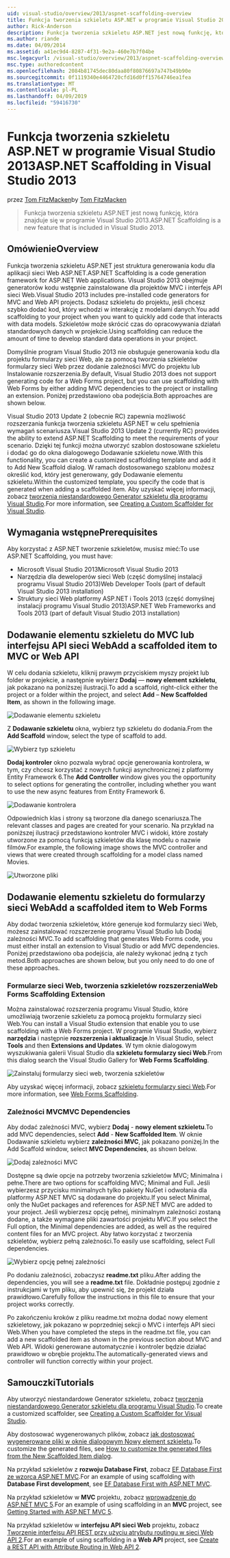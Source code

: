 ```yaml
---
uid: visual-studio/overview/2013/aspnet-scaffolding-overview
title: Funkcja tworzenia szkieletu ASP.NET w programie Visual Studio 2013 | Dokumentacja firmy Microsoft
author: Rick-Anderson
description: Funkcja tworzenia szkieletu ASP.NET jest nową funkcję, która znajduje się w programie Visual Studio 2013.
ms.author: riande
ms.date: 04/09/2014
ms.assetid: a41ec9d4-8287-4f31-9e2a-460e7b7f04be
msc.legacyurl: /visual-studio/overview/2013/aspnet-scaffolding-overview
msc.type: authoredcontent
ms.openlocfilehash: 2084b81745dec80daa80f80876697a747b49b90e
ms.sourcegitcommit: 0f1119340e4464720cfd16d0ff15764746ea1fea
ms.translationtype: MT
ms.contentlocale: pl-PL
ms.lasthandoff: 04/09/2019
ms.locfileid: "59416730"
---
```

# <a name="aspnet-scaffolding-in-visual-studio-2013"></a><span data-ttu-id="76d49-103">Funkcja tworzenia szkieletu ASP.NET w programie Visual Studio 2013</span><span class="sxs-lookup"><span data-stu-id="76d49-103">ASP.NET Scaffolding in Visual Studio 2013</span></span>

<span data-ttu-id="76d49-104">przez [Tom FitzMacken](https://github.com/tfitzmac)</span><span class="sxs-lookup"><span data-stu-id="76d49-104">by [Tom FitzMacken](https://github.com/tfitzmac)</span></span>

> <span data-ttu-id="76d49-105">Funkcja tworzenia szkieletu ASP.NET jest nową funkcję, która znajduje się w programie Visual Studio 2013.</span><span class="sxs-lookup"><span data-stu-id="76d49-105">ASP.NET Scaffolding is a new feature that is included in Visual Studio 2013.</span></span>


## <a name="overview"></a><span data-ttu-id="76d49-106">Omówienie</span><span class="sxs-lookup"><span data-stu-id="76d49-106">Overview</span></span>

<span data-ttu-id="76d49-107">Funkcja tworzenia szkieletu ASP.NET jest struktura generowania kodu dla aplikacji sieci Web ASP.NET.</span><span class="sxs-lookup"><span data-stu-id="76d49-107">ASP.NET Scaffolding is a code generation framework for ASP.NET Web applications.</span></span> <span data-ttu-id="76d49-108">Visual Studio 2013 obejmuje generatorów kodu wstępnie zainstalowane dla projektów MVC i interfejs API sieci Web.</span><span class="sxs-lookup"><span data-stu-id="76d49-108">Visual Studio 2013 includes pre-installed code generators for MVC and Web API projects.</span></span> <span data-ttu-id="76d49-109">Dodasz szkieletu do projektu, jeśli chcesz szybko dodać kod, który wchodzi w interakcję z modelami danych.</span><span class="sxs-lookup"><span data-stu-id="76d49-109">You add scaffolding to your project when you want to quickly add code that interacts with data models.</span></span> <span data-ttu-id="76d49-110">Szkieletów może skrócić czas do opracowywania działań standardowych danych w projekcie.</span><span class="sxs-lookup"><span data-stu-id="76d49-110">Using scaffolding can reduce the amount of time to develop standard data operations in your project.</span></span>

<span data-ttu-id="76d49-111">Domyślnie program Visual Studio 2013 nie obsługuje generowania kodu dla projektu formularzy sieci Web, ale za pomocą tworzenia szkieletów formularzy sieci Web przez dodanie zależności MVC do projektu lub Instalowanie rozszerzenia.</span><span class="sxs-lookup"><span data-stu-id="76d49-111">By default, Visual Studio 2013 does not support generating code for a Web Forms project, but you can use scaffolding with Web Forms by either adding MVC dependencies to the project or installing an extension.</span></span> <span data-ttu-id="76d49-112">Poniżej przedstawiono oba podejścia.</span><span class="sxs-lookup"><span data-stu-id="76d49-112">Both approaches are shown below.</span></span>

<span data-ttu-id="76d49-113">Visual Studio 2013 Update 2 (obecnie RC) zapewnia możliwość rozszerzania funkcja tworzenia szkieletu ASP.NET w celu spełnienia wymagań scenariusza.</span><span class="sxs-lookup"><span data-stu-id="76d49-113">Visual Studio 2013 Update 2 (currently RC) provides the ability to extend ASP.NET Scaffolding to meet the requirements of your scenario.</span></span> <span data-ttu-id="76d49-114">Dzięki tej funkcji można utworzyć szablon dostosowane szkieletu i dodać go do okna dialogowego Dodawanie szkieletu nowe.</span><span class="sxs-lookup"><span data-stu-id="76d49-114">With this functionality, you can create a customized scaffolding template and add it to Add New Scaffold dialog.</span></span> <span data-ttu-id="76d49-115">W ramach dostosowanego szablonu możesz określić kod, który jest generowany, gdy Dodawanie elementu szkieletu.</span><span class="sxs-lookup"><span data-stu-id="76d49-115">Within the customized template, you specify the code that is generated when adding a scaffolded item.</span></span> <span data-ttu-id="76d49-116">Aby uzyskać więcej informacji, zobacz [tworzenia niestandardowego Generator szkieletu dla programu Visual Studio](https://go.microsoft.com/fwlink/p/?LinkId=395029).</span><span class="sxs-lookup"><span data-stu-id="76d49-116">For more information, see [Creating a Custom Scaffolder for Visual Studio](https://go.microsoft.com/fwlink/p/?LinkId=395029).</span></span>

## <a name="prerequisites"></a><span data-ttu-id="76d49-117">Wymagania wstępne</span><span class="sxs-lookup"><span data-stu-id="76d49-117">Prerequisites</span></span>

<span data-ttu-id="76d49-118">Aby korzystać z ASP.NET tworzenie szkieletów, musisz mieć:</span><span class="sxs-lookup"><span data-stu-id="76d49-118">To use ASP.NET Scaffolding, you must have:</span></span>

- <span data-ttu-id="76d49-119">Microsoft Visual Studio 2013</span><span class="sxs-lookup"><span data-stu-id="76d49-119">Microsoft Visual Studio 2013</span></span>
- <span data-ttu-id="76d49-120">Narzędzia dla deweloperów sieci Web (część domyślnej instalacji programu Visual Studio 2013)</span><span class="sxs-lookup"><span data-stu-id="76d49-120">Web Developer Tools (part of default Visual Studio 2013 installation)</span></span>
- <span data-ttu-id="76d49-121">Struktury sieci Web platformy ASP.NET i Tools 2013 (część domyślnej instalacji programu Visual Studio 2013)</span><span class="sxs-lookup"><span data-stu-id="76d49-121">ASP.NET Web Frameworks and Tools 2013 (part of default Visual Studio 2013 installation)</span></span>

## <a name="add-a-scaffolded-item-to-mvc-or-web-api"></a><span data-ttu-id="76d49-122">Dodawanie elementu szkieletu do MVC lub interfejsu API sieci Web</span><span class="sxs-lookup"><span data-stu-id="76d49-122">Add a scaffolded item to MVC or Web API</span></span>

<span data-ttu-id="76d49-123">W celu dodania szkieletu, kliknij prawym przyciskiem myszy projekt lub folder w projekcie, a następnie wybierz **Dodaj** — **nowy element szkieletu**, jak pokazano na poniższej ilustracji.</span><span class="sxs-lookup"><span data-stu-id="76d49-123">To add a scaffold, right-click either the project or a folder within the project, and select **Add** – **New Scaffolded Item**, as shown in the following image.</span></span>

![Dodawanie elementu szkieletu](aspnet-scaffolding-overview/_static/image1.png)

<span data-ttu-id="76d49-125">Z **Dodawanie szkieletu** okna, wybierz typ szkieletu do dodania.</span><span class="sxs-lookup"><span data-stu-id="76d49-125">From the **Add Scaffold** window, select the type of scaffold to add.</span></span>

![Wybierz typ szkieletu](aspnet-scaffolding-overview/_static/image2.png)

<span data-ttu-id="76d49-127">**Dodaj kontroler** okno pozwala wybrać opcje generowania kontrolera, w tym, czy chcesz korzystać z nowych funkcji asynchronicznej z platformy Entity Framework 6.</span><span class="sxs-lookup"><span data-stu-id="76d49-127">The **Add Controller** window gives you the opportunity to select options for generating the controller, including whether you want to use the new async features from Entity Framework 6.</span></span>

![Dodawanie kontrolera](aspnet-scaffolding-overview/_static/image3.png)

<span data-ttu-id="76d49-129">Odpowiednich klas i strony są tworzone dla danego scenariusza.</span><span class="sxs-lookup"><span data-stu-id="76d49-129">The relevant classes and pages are created for your scenario.</span></span> <span data-ttu-id="76d49-130">Na przykład na poniższej ilustracji przedstawiono kontroler MVC i widoki, które zostały utworzone za pomocą funkcją szkieletów dla klasę modelu o nazwie filmów.</span><span class="sxs-lookup"><span data-stu-id="76d49-130">For example, the following image shows the MVC controller and views that were created through scaffolding for a model class named Movies.</span></span>

![Utworzone pliki](aspnet-scaffolding-overview/_static/image4.png)

## <a name="add-a-scaffolded-item-to-web-forms"></a><span data-ttu-id="76d49-132">Dodawanie elementu szkieletu do formularzy sieci Web</span><span class="sxs-lookup"><span data-stu-id="76d49-132">Add a scaffolded item to Web Forms</span></span>

<span data-ttu-id="76d49-133">Aby dodać tworzenia szkieletów, które generuje kod formularzy sieci Web, możesz zainstalować rozszerzenie programu Visual Studio lub Dodaj zależności MVC.</span><span class="sxs-lookup"><span data-stu-id="76d49-133">To add scaffolding that generates Web Forms code, you must either install an extension to Visual Studio or add MVC dependencies.</span></span> <span data-ttu-id="76d49-134">Poniżej przedstawiono oba podejścia, ale należy wykonać jedną z tych metod.</span><span class="sxs-lookup"><span data-stu-id="76d49-134">Both approaches are shown below, but you only need to do one of these approaches.</span></span>

### <a name="web-forms-scaffolding-extension"></a><span data-ttu-id="76d49-135">Formularze sieci Web, tworzenia szkieletów rozszerzenia</span><span class="sxs-lookup"><span data-stu-id="76d49-135">Web Forms Scaffolding Extension</span></span>

<span data-ttu-id="76d49-136">Można zainstalować rozszerzenia programu Visual Studio, które umożliwiają tworzenie szkieletu za pomocą projektu formularzy sieci Web.</span><span class="sxs-lookup"><span data-stu-id="76d49-136">You can install a Visual Studio extension that enable you to use scaffolding with a Web Forms project.</span></span> <span data-ttu-id="76d49-137">W programie Visual Studio, wybierz **narzędzia** i następnie **rozszerzenia i aktualizacje**.</span><span class="sxs-lookup"><span data-stu-id="76d49-137">In Visual Studio, select **Tools** and then **Extensions and Updates**.</span></span> <span data-ttu-id="76d49-138">W tym oknie dialogowym wyszukiwania galerii Visual Studio dla **szkieletu formularzy sieci Web**.</span><span class="sxs-lookup"><span data-stu-id="76d49-138">From this dialog search the Visual Studio Gallery for **Web Forms Scaffolding**.</span></span>

![Zainstaluj formularzy sieci web, tworzenia szkieletów](aspnet-scaffolding-overview/_static/image5.png)

<span data-ttu-id="76d49-140">Aby uzyskać więcej informacji, zobacz [szkieletu formularzy sieci Web](https://go.microsoft.com/fwlink/p/?LinkId=396478).</span><span class="sxs-lookup"><span data-stu-id="76d49-140">For more information, see [Web Forms Scaffolding](https://go.microsoft.com/fwlink/p/?LinkId=396478).</span></span>

### <a name="mvc-dependencies"></a><span data-ttu-id="76d49-141">Zależności MVC</span><span class="sxs-lookup"><span data-stu-id="76d49-141">MVC Dependencies</span></span>

<span data-ttu-id="76d49-142">Aby dodać zależności MVC, wybierz **Dodaj** - **nowy element szkieletu**.</span><span class="sxs-lookup"><span data-stu-id="76d49-142">To add MVC dependencies, select **Add** - **New Scaffolded Item**.</span></span> <span data-ttu-id="76d49-143">W oknie Dodawanie szkieletu wybierz **zależności MVC**, jak pokazano poniżej.</span><span class="sxs-lookup"><span data-stu-id="76d49-143">In the Add Scaffold window, select **MVC Dependencies**, as shown below.</span></span>

![Dodaj zależności MVC](aspnet-scaffolding-overview/_static/image6.png)

<span data-ttu-id="76d49-145">Dostępne są dwie opcje na potrzeby tworzenia szkieletów MVC; Minimalna i pełne.</span><span class="sxs-lookup"><span data-stu-id="76d49-145">There are two options for scaffolding MVC; Minimal and Full.</span></span> <span data-ttu-id="76d49-146">Jeśli wybierzesz przycisku minimalnych tylko pakiety NuGet i odwołania dla platformy ASP.NET MVC są dodawane do projektu.</span><span class="sxs-lookup"><span data-stu-id="76d49-146">If you select Minimal, only the NuGet packages and references for ASP.NET MVC are added to your project.</span></span> <span data-ttu-id="76d49-147">Jeśli wybierzesz opcję pełnej, minimalnym zależności zostaną dodane, a także wymagane pliki zawartości projektu MVC.</span><span class="sxs-lookup"><span data-stu-id="76d49-147">If you select the Full option, the Minimal dependencies are added, as well as the required content files for an MVC project.</span></span> <span data-ttu-id="76d49-148">Aby łatwo korzystać z tworzenia szkieletów, wybierz pełną zależności.</span><span class="sxs-lookup"><span data-stu-id="76d49-148">To easily use scaffolding, select Full dependencies.</span></span>

![Wybierz opcję pełnej zależności](aspnet-scaffolding-overview/_static/image7.png)

<span data-ttu-id="76d49-150">Po dodaniu zależności, zobaczysz **readme.txt** pliku.</span><span class="sxs-lookup"><span data-stu-id="76d49-150">After adding the dependencies, you will see a **readme.txt** file.</span></span> <span data-ttu-id="76d49-151">Dokładnie postępuj zgodnie z instrukcjami w tym pliku, aby upewnić się, że projekt działa prawidłowo.</span><span class="sxs-lookup"><span data-stu-id="76d49-151">Carefully follow the instructions in this file to ensure that your project works correctly.</span></span>

<span data-ttu-id="76d49-152">Po zakończeniu kroków z pliku readme.txt można dodać nowy element szkieletowy, jak pokazano w poprzedniej sekcji o MVC i interfejs API sieci Web.</span><span class="sxs-lookup"><span data-stu-id="76d49-152">When you have completed the steps in the readme.txt file, you can add a new scaffolded item as shown in the previous section about MVC and Web API.</span></span> <span data-ttu-id="76d49-153">Widoki generowane automatycznie i kontroler będzie działać prawidłowo w obrębie projektu.</span><span class="sxs-lookup"><span data-stu-id="76d49-153">The automatically-generated views and controller will function correctly within your project.</span></span>

## <a name="tutorials"></a><span data-ttu-id="76d49-154">Samouczki</span><span class="sxs-lookup"><span data-stu-id="76d49-154">Tutorials</span></span>

<span data-ttu-id="76d49-155">Aby utworzyć niestandardowe Generator szkieletu, zobacz [tworzenia niestandardowego Generator szkieletu dla programu Visual Studio](https://go.microsoft.com/fwlink/p/?LinkId=395029).</span><span class="sxs-lookup"><span data-stu-id="76d49-155">To create a customized scaffolder, see [Creating a Custom Scaffolder for Visual Studio](https://go.microsoft.com/fwlink/p/?LinkId=395029).</span></span>

<span data-ttu-id="76d49-156">Aby dostosować wygenerowanych plików, zobacz [jak dostosować wygenerowane pliki w oknie dialogowym Nowy element szkieletu](https://blogs.msdn.com/b/webdev/archive/2013/12/26/how-to-customize-the-generated-files-from-the-new-scaffolded-item-dialog.aspx).</span><span class="sxs-lookup"><span data-stu-id="76d49-156">To customize the generated files, see [How to customize the generated files from the New Scaffolded Item dialog](https://blogs.msdn.com/b/webdev/archive/2013/12/26/how-to-customize-the-generated-files-from-the-new-scaffolded-item-dialog.aspx).</span></span>

<span data-ttu-id="76d49-157">Na przykład szkieletów z **rozwoju Database First**, zobacz [EF Database First ze wzorca ASP.NET MVC](../../../mvc/overview/getting-started/database-first-development/setting-up-database.md).</span><span class="sxs-lookup"><span data-stu-id="76d49-157">For an example of using scaffolding with **Database First development**, see [EF Database First with ASP.NET MVC](../../../mvc/overview/getting-started/database-first-development/setting-up-database.md).</span></span>

<span data-ttu-id="76d49-158">Na przykład szkieletów w **MVC** projektu, zobacz [wprowadzenie do ASP.NET MVC 5](../../../mvc/overview/getting-started/introduction/getting-started.md).</span><span class="sxs-lookup"><span data-stu-id="76d49-158">For an example of using scaffolding in an **MVC** project, see [Getting Started with ASP.NET MVC 5](../../../mvc/overview/getting-started/introduction/getting-started.md).</span></span>

<span data-ttu-id="76d49-159">Na przykład szkieletów w **interfejsu API sieci Web** projektu, zobacz [Tworzenie interfejsu API REST przy użyciu atrybutu routingu w sieci Web API 2](../../../web-api/overview/web-api-routing-and-actions/create-a-rest-api-with-attribute-routing.md).</span><span class="sxs-lookup"><span data-stu-id="76d49-159">For an example of using scaffolding in a **Web API** project, see [Create a REST API with Attribute Routing in Web API 2](../../../web-api/overview/web-api-routing-and-actions/create-a-rest-api-with-attribute-routing.md).</span></span>
